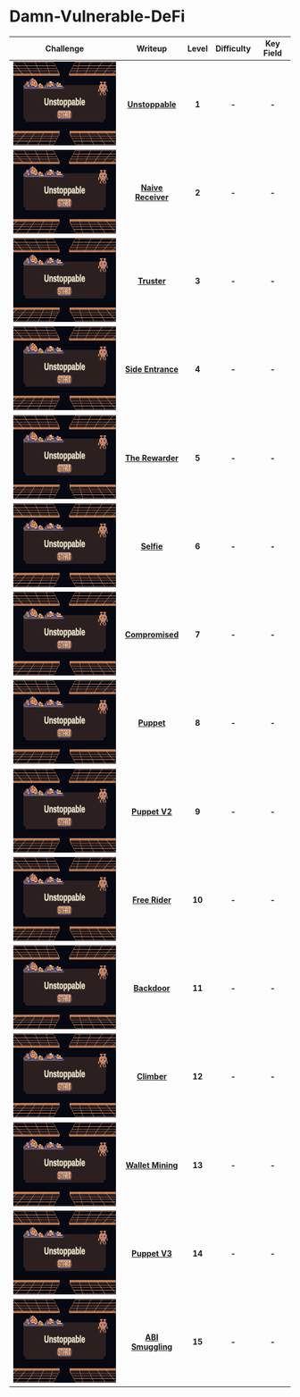 # Damn-Vulnerable-DeFi
| Challenge | Writeup | Level | Difficulty | Key Field |
| :---: | :---: | :---: | :---: | :---: |
|<img height="150" src="https://github.com/wasny0ps/Damn-Vulnerable-DeFi/blob/main/src/Unstoppable.jpg">|[**Unstoppable**](https://github.com/wasny0ps/Damn-Vulnerable-DeFi/tree/main/Challenges/Unstoppable)|**1**|**-**|**-**|
|<img height="150" src="https://github.com/wasny0ps/Damn-Vulnerable-DeFi/blob/main/src/Unstoppable.jpg">|[**Naive Receiver**](https://github.com/wasny0ps/Damn-Vulnerable-DeFi/tree/main/Challenges/Naive%20Receiver)|**2**|**-**|**-**|
|<img height="150" src="https://github.com/wasny0ps/Damn-Vulnerable-DeFi/blob/main/src/Unstoppable.jpg">|[**Truster**](https://github.com/wasny0ps/Damn-Vulnerable-DeFi/tree/main/Challenges/Truster)|**3**|**-**|**-**|
|<img height="150" src="https://github.com/wasny0ps/Damn-Vulnerable-DeFi/blob/main/src/Unstoppable.jpg">|[**Side Entrance**](https://github.com/wasny0ps/Damn-Vulnerable-DeFi/tree/main/Challenges/Side%20Entrance)|**4**|**-**|**-**|
|<img height="150" src="https://github.com/wasny0ps/Damn-Vulnerable-DeFi/blob/main/src/Unstoppable.jpg">|[**The Rewarder**](https://github.com/wasny0ps/Damn-Vulnerable-DeFi/tree/main/Challenges/The%20Rewarder*)|**5**|**-**|**-**|
|<img height="150" src="https://github.com/wasny0ps/Damn-Vulnerable-DeFi/blob/main/src/Unstoppable.jpg">|[**Selfie**](https://github.com/wasny0ps/Damn-Vulnerable-DeFi/tree/main/Challenges/Selfie)|**6**|**-**|**-**|
|<img height="150" src="https://github.com/wasny0ps/Damn-Vulnerable-DeFi/blob/main/src/Unstoppable.jpg">|[**Compromised**](https://github.com/wasny0ps/Damn-Vulnerable-DeFi/tree/main/Challenges/Compromised)|**7**|**-**|**-**|
|<img height="150" src="https://github.com/wasny0ps/Damn-Vulnerable-DeFi/blob/main/src/Unstoppable.jpg">|[**Puppet**](https://github.com/wasny0ps/Damn-Vulnerable-DeFi/tree/main/Challenges/Puppet)|**8**|**-**|**-**|
|<img height="150" src="https://github.com/wasny0ps/Damn-Vulnerable-DeFi/blob/main/src/Unstoppable.jpg">|[**Puppet V2**](https://github.com/wasny0ps/Damn-Vulnerable-DeFi/tree/main/Challenges/Puppet%20V2)|**9**|**-**|**-**|
|<img height="150" src="https://github.com/wasny0ps/Damn-Vulnerable-DeFi/blob/main/src/Unstoppable.jpg">|[**Free Rider**](https://github.com/wasny0ps/Damn-Vulnerable-DeFi/tree/main/Challenges/Free%20Rider)|**10**|**-**|**-**|
|<img height="150" src="https://github.com/wasny0ps/Damn-Vulnerable-DeFi/blob/main/src/Unstoppable.jpg">|[**Backdoor**](https://github.com/wasny0ps/Damn-Vulnerable-DeFi/tree/main/Challenges/Backdoor)|**11**|**-**|**-**|
|<img height="150" src="https://github.com/wasny0ps/Damn-Vulnerable-DeFi/blob/main/src/Unstoppable.jpg">|[**Climber**](https://github.com/wasny0ps/Damn-Vulnerable-DeFi/tree/main/Challenges/Climber)|**12**|**-**|**-**|
|<img height="150" src="https://github.com/wasny0ps/Damn-Vulnerable-DeFi/blob/main/src/Unstoppable.jpg">|[**Wallet Mining**](https://github.com/wasny0ps/Damn-Vulnerable-DeFi/tree/main/Challenges/Wallet%20Mining)|**13**|**-**|**-**|
|<img height="150" src="https://github.com/wasny0ps/Damn-Vulnerable-DeFi/blob/main/src/Unstoppable.jpg">|[**Puppet V3**](https://github.com/wasny0ps/Damn-Vulnerable-DeFi/tree/main/Challenges/Puppet%20V3)|**14**|**-**|**-**|
|<img height="150" src="https://github.com/wasny0ps/Damn-Vulnerable-DeFi/blob/main/src/Unstoppable.jpg">|[**ABI Smuggling**](https://github.com/wasny0ps/Damn-Vulnerable-DeFi/tree/main/Challenges/ABI%20Smuggling)|**15**|**-**|**-**|
